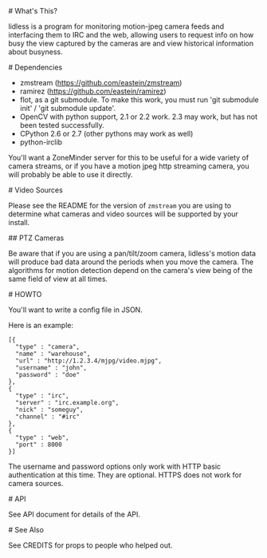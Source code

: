 <A name="toc1-0" title="What's This?" />
# What's This?

lidless is a program for monitoring motion-jpeg camera feeds and interfacing them to IRC and the web, allowing users to request info on how busy the view captured by the cameras are and view historical information about busyness.

<A name="toc1-5" title="Dependencies" />
# Dependencies

* zmstream (https://github.com/eastein/zmstream)
* ramirez (https://github.com/eastein/ramirez)
* flot, as a git submodule.  To make this work, you must run 'git submodule init' / 'git submodule update'.
* OpenCV with python support, 2.1 or 2.2 work.  2.3 may work, but has not been tested successfully.
* CPython 2.6 or 2.7 (other pythons may work as well)
* python-irclib

You'll want a ZoneMinder server for this to be useful for a wide variety of camera streams, or if you have a motion jpeg http streaming camera, you will probably be able to use it directly.

<A name="toc1-17" title="Video Sources" />
# Video Sources

Please see the README for the version of `zmstream` you are using to determine what cameras and video sources will be supported by your install.

<A name="toc2-22" title="PTZ Cameras" />
## PTZ Cameras

Be aware that if you are using a pan/tilt/zoom camera, lidless's motion data will produce bad data around the periods when you move the camera.  The algorithms for motion detection depend on the camera's view being of the same field of view at all times.

<A name="toc1-27" title="HOWTO" />
# HOWTO

You'll want to write a config file in JSON.

Here is an example:

    [{
      "type" : "camera",
      "name" : "warehouse",
      "url" : "http://1.2.3.4/mjpg/video.mjpg",
      "username" : "john",
      "password" : "doe"
    },
    {
      "type" : "irc",
      "server" : "irc.example.org",
      "nick" : "someguy",
      "channel" : "#irc"
    },
    {
      "type" : "web",
      "port" : 8000
    }]

The username and password options only work with HTTP basic authentication at this time.  They are optional.  HTTPS does not work for camera sources.

<A name="toc1-54" title="API" />
# API

See API document for details of the API.

<A name="toc1-59" title="See Also" />
# See Also

See CREDITS for props to people who helped out.
